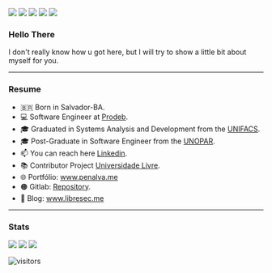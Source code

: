 <a href="https://www.linkedin.com/in/yanbrasiliano/)" target="_blank"><img src="https://img.shields.io/badge/-LinkedIn-%230077B5?style=for-the-badge&logo=linkedin& logoColor=white" target="_blank"></a>
<a href = "mailto:yanpenabr@gmail.com"><img src="https://img.shields.io/badge/-Gmail-%23333?style=for-the-badge&logo=gmail&logoColor=white" target="_blank"></a>
<a href = "https://www.instagram.com/yanbpenalva/"><img src="https://img.shields.io/badge/Instagram-E4405F?style=for-the-badge&logo=instagram&logoColor=white" target="_blank"></a>
<a href = "https://t.me/yanbsp"><img src="https://img.shields.io/badge/Telegram-2CA5E0?style=for-the-badge&logo=telegram&logoColor=white" target="_blank"></a>
<a href="https://www.penalva.me" target="_blank"><img src="https://img.shields.io/badge/website-000000?style=for-the-badge&logo=About.me&logoColor=white" target="_blank"></a>

### Hello There
<p>I don't really know how u got here, but I will try to show a little bit about myself for you.</p>

<hr>

### Resume
- 🇧🇷 Born in Salvador-BA.
- 💻 Software Engineer at [Prodeb](http://www.prodeb.gov.br/).
- 🎓 Graduated in Systems Analysis and Development from the [UNIFACS](https://www.unifacs.br/).
- 🎓 Post-Graduate in Software Engineer from the [UNOPAR](https://www.unopar.com.br/).
- 📫 You can reach here [Linkedin](https://www.linkedin.com/in/yanbrasiliano/).
- 📚 Contributor Project [Universidade Livre](https://github.com/Universidade-Livre/ciencia-da-computacao).
- 🌐 Portfólio: www.penalva.me
- 🟠 Gitlab: [Repository](https://gitlab.com/yanbrasiliano).
- 📰 Blog: www.libresec.me

<hr>

### Stats

![](https://github-profile-summary-cards.vercel.app/api/cards/profile-details?username=yanbrasiliano&theme=dracula)
![](https://github-profile-summary-cards.vercel.app/api/cards/repos-per-language?username=yanbrasiliano&theme=dracula) 
![](https://github-profile-summary-cards.vercel.app/api/cards/most-commit-language?username=yanbrasiliano&theme=dracula)

<!-- [![Anurag's github stats](https://github-readme-stats.vercel.app/api?username=yanbrasiliano&show_icons=true&theme=dracula)](https://github.com/anuraghazra/github-readme-stats) -->

![visitors](https://komarev.com/ghpvc/?username=yanbpenalva)

